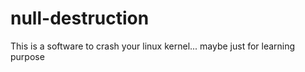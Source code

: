 # null-destruction
This is a software to crash your linux kernel... maybe just for learning purpose
